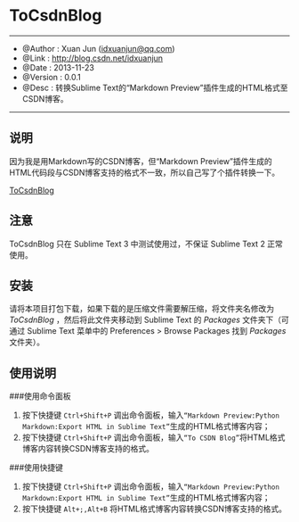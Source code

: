 ToCsdnBlog
==========

-------------------------------------------------------------------------------

* @Author  : Xuan Jun (idxuanjun@qq.com)
* @Link    : http://blog.csdn.net/idxuanjun
* @Date    : 2013-11-23
* @Version : 0.0.1
* @Desc    : 转换Sublime Text的“Markdown Preview”插件生成的HTML格式至CSDN博客。

-------------------------------------------------------------------------------

说明
------------------
因为我是用Markdown写的CSDN博客，但“Markdown Preview”插件生成的HTML代码段与CSDN博客支持的格式不一致，所以自己写了个插件转换一下。

[ToCsdnBlog](https://github.com/idxuanjun/ToCsdnBlog)

注意
----
ToCsdnBlog 只在 Sublime Text 3 中测试使用过，不保证 Sublime Text 2 正常使用。

安装
----
请将本项目打包下载，如果下载的是压缩文件需要解压缩，将文件夹名修改为 *ToCsdnBlog* ，然后将此文件夹移动到 Sublime Text 的 *Packages* 文件夹下（可通过 Sublime Text 菜单中的 Preferences > Browse Packages 找到 *Packages* 文件夹）。


使用说明
--------

###使用命令面板
1. 按下快捷键 `Ctrl+Shift+P` 调出命令面板，输入`“Markdown Preview:Python Markdown:Export HTML in Sublime Text”`生成的HTML格式博客内容；
2. 按下快捷键 `Ctrl+Shift+P` 调出命令面板，输入`“To CSDN Blog”`将HTML格式博客内容转换CSDN博客支持的格式。

###使用快捷键
1. 按下快捷键 `Ctrl+Shift+P` 调出命令面板，输入`“Markdown Preview:Python Markdown:Export HTML in Sublime Text”`生成的HTML格式博客内容；
2. 按下快捷键 `Alt+;,Alt+B` 将HTML格式博客内容转换CSDN博客支持的格式。